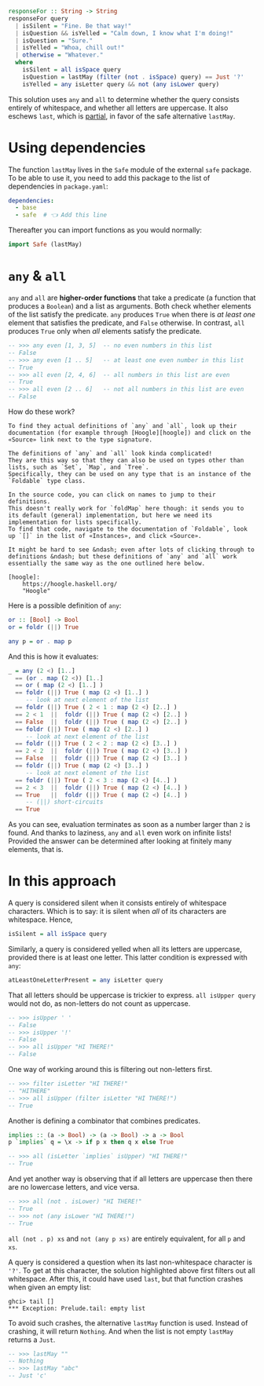 ```haskell
responseFor :: String -> String
responseFor query
  | isSilent = "Fine. Be that way!"
  | isQuestion && isYelled = "Calm down, I know what I'm doing!"
  | isQuestion = "Sure."
  | isYelled = "Whoa, chill out!"
  | otherwise = "Whatever."
  where
    isSilent = all isSpace query
    isQuestion = lastMay (filter (not . isSpace) query) == Just '?'
    isYelled = any isLetter query && not (any isLower query)
```

This solution uses `any` and `all` to determine whether the query consists entirely of whitespace, and whether all letters are uppercase.
It also eschews `last`, which is [partial][wiki-partial-functions], in favor of the safe alternative `lastMay`.


# Using dependencies

The function `lastMay` lives in the `Safe` module of the external `safe` package.
To be able to use it, you need to add this package to the list of dependencies in `package.yaml`:

```yaml
dependencies:
  - base
  - safe  # 👈 Add this line
```

Thereafter you can import functions as you would normally:

```haskell
import Safe (lastMay)
```


# `any` & `all`

`any` and `all` are **higher-order functions** that take a predicate (a function that produces a `Boolean`) and a list as arguments.
Both check whether elements of the list satisfy the predicate.
`any` produces `True` when there is _at least one_ element that satisfies the predicate, and `False` otherwise.
In contrast, `all` produces `True` only when _all_ elements satisfy the predicate.

```haskell
-- >>> any even [1, 3, 5]  -- no even numbers in this list
-- False
-- >>> any even [1 .. 5]   -- at least one even number in this list
-- True
-- >>> all even [2, 4, 6]  -- all numbers in this list are even
-- True
-- >>> all even [2 .. 6]   -- not all numbers in this list are even
-- False
```

How do these work?

~~~~exercism/advanced
To find they actual definitions of `any` and `all`, look up their documentation (for example through [Hoogle][hoogle]) and click on the «Source» link next to the type signature.

The definitions of `any` and `all` look kinda complicated!
They are this way so that they can also be used on types other than lists, such as `Set`, `Map`, and `Tree`.
Specifically, they can be used on any type that is an instance of the `Foldable` type class.

In the source code, you can click on names to jump to their definitions.
This doesn't really work for `foldMap` here though: it sends you to its default (general) implementation, but here we need its implementation for lists specifically.
To find that code, navigate to the documentation of `Foldable`, look up `[]` in the list of «Instances», and click «Source».

It might be hard to see &ndash; even after lots of clicking through to definitions &ndash; but these definitions of `any` and `all` work essentially the same way as the one outlined here below.

[hoogle]:
    https://hoogle.haskell.org/
    "Hoogle"
~~~~

Here is a possible definition of `any`:

```haskell
or :: [Bool] -> Bool
or = foldr (||) True

any p = or . map p
```

And this is how it evaluates:

```haskell
_ = any (2 <) [1..]
  == (or . map (2 <)) [1..]
  == or ( map (2 <) [1..] )
  == foldr (||) True ( map (2 <) [1..] )
     -- look at next element of the list
  == foldr (||) True ( 2 < 1 : map (2 <) [2..] )
  == 2 < 1  ||  foldr (||) True ( map (2 <) [2..] )
  == False  ||  foldr (||) True ( map (2 <) [2..] )
  == foldr (||) True ( map (2 <) [2..] )
     -- look at next element of the list
  == foldr (||) True ( 2 < 2 : map (2 <) [3..] )
  == 2 < 2  ||  foldr (||) True ( map (2 <) [3..] )
  == False  ||  foldr (||) True ( map (2 <) [3..] )
  == foldr (||) True ( map (2 <) [3..] )
     -- look at next element of the list
  == foldr (||) True ( 2 < 3 : map (2 <) [4..] )
  == 2 < 3  ||  foldr (||) True ( map (2 <) [4..] )
  == True   ||  foldr (||) True ( map (2 <) [4..] )
     -- (||) short-circuits
  == True
```

As you can see, evaluation terminates as soon as a number larger than `2` is found.
And thanks to laziness, `any` and `all` even work on infinite lists!
Provided the answer can be determined after looking at finitely many elements, that is.


# In this approach

A query is considered silent when it consists entirely of whitespace characters.
Which is to say: it is silent when _all_ of its characters are whitespace.
Hence,

```haskell
isSilent = all isSpace query
```

Similarly, a query is considered yelled when all its letters are uppercase, provided there is at least one letter.
This latter condition is expressed with `any`:

```haskell
atLeastOneLetterPresent = any isLetter query
```

That all letters should be uppercase is trickier to express.
`all isUpper query` would not do, as non-letters do not count as uppercase.

```haskell
-- >>> isUpper ' '
-- False
-- >>> isUpper '!'
-- False
-- >>> all isUpper "HI THERE!"
-- False
```

One way of working around this is filtering out non-letters first.

```haskell
-- >>> filter isLetter "HI THERE!"
-- "HITHERE"
-- >>> all isUpper (filter isLetter "HI THERE!")
-- True
```

Another is defining a combinator that combines predicates.

```haskell
implies :: (a -> Bool) -> (a -> Bool) -> a -> Bool
p `implies` q = \x -> if p x then q x else True

-- >>> all (isLetter `implies` isUpper) "HI THERE!"
-- True
```

And yet another way is observing that if all letters are uppercase then there are no lowercase letters, and vice versa.

```haskell
-- >>> all (not . isLower) "HI THERE!"
-- True
-- >>> not (any isLower "HI THERE!")
-- True
```

`all (not . p) xs` and `not (any p xs)` are entirely equivalent, for all `p` and `xs`.

A query is considered a question when its last non-whitespace character is `'?'`.
To get at this character, the solution highlighted above first filters out all whitespace.
After this, it could have used `last`, but that function crashes when given an empty list:

```text
ghci> tail []
*** Exception: Prelude.tail: empty list
```

To avoid such crashes, the alternative `lastMay` function is used.
Instead of crashing, it will return `Nothing`.
And when the list is not empty `lastMay` returns a `Just`.

```haskell
-- >>> lastMay ""
-- Nothing
-- >>> lastMay "abc"
-- Just 'c'
```


[wiki-partial-functions]:
    https://en.wikibooks.org/wiki/Haskell/Variables_and_functions#where_clauses
    "Haskell Wikibook: where clauses"
